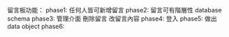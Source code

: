 留言板功能：
	phase1:
		任何人皆可新增留言
	phase2:
		留言可有階層性
			database schema
	phase3:
		管理介面
			刪除留言
			改留言內容
	phase4:
		登入
	phase5:
		做出 data object
	phase6:
		<!-- 抽換實作 -->